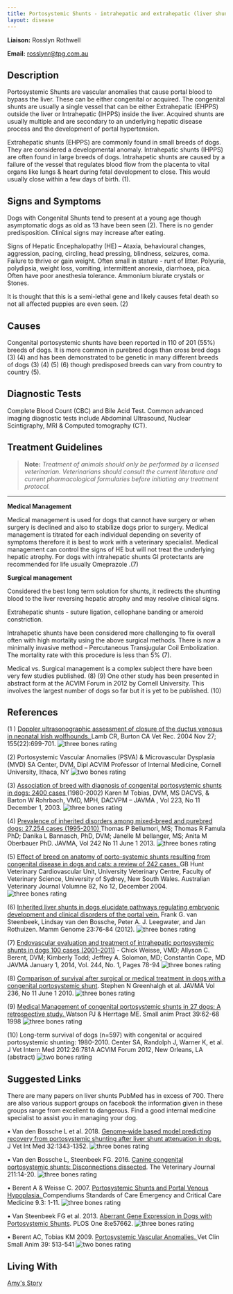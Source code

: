 ```yaml
---
title: Portosystemic Shunts - intrahepatic and extrahepatic (liver shunts)
layout: disease
---
```


**Liaison:** Rosslyn Rothwell

**Email:** rosslynr@tpg.com.au

## Description

Portosystemic Shunts are vascular anomalies that cause portal blood to bypass the liver. These can be either congenital or acquired. The congenital shunts are usually a single vessel that can be either Extrahepatic (EHPPS) outside the liver or Intrahepatic (IHPPS) inside the liver. Acquired shunts are usually multiple and are secondary to an underlying hepatic disease process and the development of portal hypertension.

Extrahepatic shunts (EHPPS) are commonly found in small breeds of dogs. They are considered a developmental anomaly. Intrahepatic shunts (IHPPS) are often found in large breeds of dogs. Intrahapetic shunts are caused by a failure of the vessel that regulates blood flow from the placenta to vital organs like lungs & heart during fetal development to close. This would usually close within a few days of birth. (1).

## Signs and Symptoms

Dogs with Congenital Shunts tend to present at a young age though asymptomatic dogs as old as 13 have been seen (2). There is no gender predisposition. Clinical signs may increase after eating.

Signs of Hepatic Encephalopathy (HE) – Ataxia, behavioural changes, aggression, pacing, circling, head pressing, blindness, seizures, coma. Failure to thrive or gain weight. Often small in stature - runt of litter. Polyuria, polydipsia, weight loss, vomiting, intermittent anorexia, diarrhoea, pica. Often have poor anesthesia tolerance. Ammonium biurate crystals or Stones.

It is thought that this is a semi-lethal gene and likely causes fetal death so not all affected puppies are even seen. (2)

## Causes

Congenital portosystemic shunts have been reported in 110 of 201 (55%) breeds of dogs. It is more common in purebred dogs than cross bred dogs (3) (4) and has been demonstrated to be genetic in many different breeds of dogs (3) (4) (5) (6) though predisposed breeds can vary from country to country (5).

## Diagnostic Tests

Complete Blood Count (CBC) and Bile Acid Test. Common advanced imaging diagnostic tests include Abdominal Ultrasound, Nuclear Scintigraphy, MRI & Computed tomography (CT).

## Treatment Guidelines

> **Note:** _Treatment of animals should only be performed by a licensed
> veterinarian. Veterinarians should consult the current literature and
> current pharmacological formularies before initiating any treatment
> protocol._

---

**Medical Management**

Medical management is used for dogs that cannot have surgery or when surgery is declined and also to stabilize dogs prior to surgery. Medical management is titrated for each individual depending on severity of symptoms therefore it is best to work with a veterinary specialist. Medical management can control the signs of HE but will not treat the underlying hepatic atrophy. For dogs with intrahepatic shunts GI protectants are recommended for life usually Omeprazole .(7)

**Surgical management**

Considered the best long term solution for shunts, it redirects the shunting blood to the liver reversing hepatic atrophy and may resolve clinical signs.

Extrahepatic shunts - suture ligation, cellophane banding or ameroid constriction.

Intrahapetic shunts have been considered more challenging to fix overall often with high mortality using the above surgical methods. There is now a minimally invasive method – Percutaneous Transjugular Coil Embolization. The mortality rate with this procedure is less than 5% (7).

Medical vs. Surgical management is a complex subject there have been very few studies published. (8) (9) One other study has been presented in abstract form at the ACVIM Forum in 2012 by Cornell University. This involves the largest number of dogs so far but it is yet to be published. (10)

## References

(1 ) [Doppler ultrasonographic assessment of closure of the ductus venosus in neonatal Irish wolfhounds. ](https://veterinaryrecord.bmj.com/content/155/22/699.long) Lamb CR, Burton CA Vet Rec. 2004 Nov 27; 155(22):699-701. ![three bones
rating](/img/3-bones.gif)

(2) Portosystemic Vascular Anomalies (PSVA) & Microvascular Dysplasia (MVD) SA Center, DVM, Dipl ACVIM Professor of Internal Medicine, Cornell University, Ithaca, NY ![two bones
rating](/img/2-bones.gif)

(3) [Association of breed with diagnosis of congenital portosystemic shunts in dogs: 2400 cases ](<https://avmajournals.avma.org/doi/abs/10.2460/javma.2003.223.1636 >)(1980-2002) Karen M Tobias, DVM, MS DACVS, & Barton W Rohrbach, VMD, MPH, DACVPM – JAVMA , Vol 223, No 11 December 1, 2003. ![three bones
rating](/img/3-bones.gif)

(4) [Prevalence of inherited disorders among mixed-breed and purebred dogs: 27,254 cases (1995-2010) ](https://avmajournals.avma.org/doi/abs/10.2460/javma.242.11.1549) Thomas P Bellumori, MS; Thomas R Famula PhD; Danika L Bannasch, PhD, DVM; Janelle M bellanger, MS; Anita M Oberbauer PhD. JAVMA, Vol 242 No 11 June 1 2013. ![three bones
rating](/img/3-bones.gif)

(5) [Effect of breed on anatomy of porto-systemic shunts resulting from congenital disease in dogs and cats: a review of 242 cases. ](https://onlinelibrary.wiley.com/doi/abs/10.1111/j.1751-0813.2004.tb13233.x) GB Hunt Veterinary Cardiovascular Unit, University Veterinary Centre, Faculty of Veterinary Science, University of Sydney, New South Wales. Australian Veterinary Journal Volumne 82, No 12, December 2004. ![three bones
rating](/img/3-bones.gif)

(6) [Inherited liver shunts in dogs elucidate pathways regulating embryonic development and clinical disorders of the portal vein.](https://www.ncbi.nlm.nih.gov/pmc/articles/PMC3275728/) Frank G. van Steenbeek, Lindsay van den Bossche, Peter A. J. Leegwater, and Jan Rothuizen. Mamm Genome 23:76-84 (2012). ![three bones
rating](/img/3-bones.gif)

(7) [Endovascular evaluation and treatment of intrahepatic portosystemic shunts in dogs](https://avmajournals.avma.org/doi/abs/10.2460/javma.244.1.78)[ 100 cases (2001–2011)](https://avmajournals.avma.org/doi/abs/10.2460/javma.244.1.78) - Chick Weisse, VMD; Allyson C. Berent, DVM; Kimberly Todd; Jeffrey A. Solomon, MD; Constantin Cope, MD JAVMA January 1, 2014, Vol. 244, No. 1, Pages 78-94 ![three bones
rating](/img/3-bones.gif)

(8) [ Comparison of survival after surgical or medical treatment in dogs with a congenital portosystemic shunt](<https://avmajournals.avma.org/doi/abs/10.2460/javma.236.11.1215 >). Stephen N Greenhalgh et al. JAVMA Vol 236, No 11 June 1 2010. ![three bones
rating](/img/3-bones.gif)

(9) [Medical Management of congenital portosystemic shunts in 27 dogs: A retrospective study. ](https://onlinelibrary.wiley.com/doi/abs/10.1111/j.1748-5827.1998.tb03595.x)Watson PJ & Herrtage ME. Small anim Pract 39:62-68 1998 ![three bones
rating](/img/3-bones.gif)

(10) Long-term survival of dogs (n=597) with congenital or acquired portosystemic shunting: 1980-2010. Center SA, Randolph J, Warner K, et al. J Vet Intern Med 2012:26:781A ACVIM Forum 2012, New Orleans, LA (abstract) ![two bones
rating](/img/2-bones.gif)

## Suggested Links

There are many papers on liver shunts PubMed has in excess of 700. There are also various support groups on facebook the information given in these groups range from excellent to dangerous. Find a good internal medicine specialist to assist you in managing your dog.

• Van den Bossche L et al. 2018. [Genome‐wide based model predicting recovery from portosystemic shunting after liver shunt attenuation in dogs.](<https://onlinelibrary.wiley.com/doi/full/10.1111/jvim.15140 >) J Vet Int Med 32:1343-1352. ![three bones
rating](/img/3-bones.gif)

• Van den Bossche L, Steenbeek FG. 2016. [Canine congenital portosystemic shunts: Disconnections dissected](https://www.sciencedirect.com/science/article/pii/S1090023315003950). The Veterinary Journal 211:14-20. ![three bones
rating](/img/3-bones.gif)

• Berent A & Weisse C. 2007. [Portosystemic Shunts and Portal Venous Hypoplasia. ](http://vetnetinfo.com/tudasbazis/files/2016/02/Portosystemic-Shunts-and-Portal-Venous-Hypoplasia-2007.pdf) Compendiums Standards of Care Emergency and Critical Care Medicine 9.3: 1-11. ![three bones
rating](/img/3-bones.gif)

• Van Steenbeek FG et al. 2013. [Aberrant Gene Expression in Dogs with Portosystemic Shunts](<https://www.ncbi.nlm.nih.gov/pmc/articles/PMC3581512/ >). PLOS One 8:e57662. ![three bones
rating](/img/3-bones.gif)

• Berent AC, Tobias KM 2009. [Portosystemic Vascular Anomalies. ](https://sonopath.com/sites/default/files/downloads/article_casey_LIVER_Portosystemic_Shunts.pdf)Vet Clin Small Anim 39: 513-541 ![two bones
rating](/img/2-bones.gif)

## Living With

[Amy's Story](/diseases/portosystemic-shunts-living-with/)
